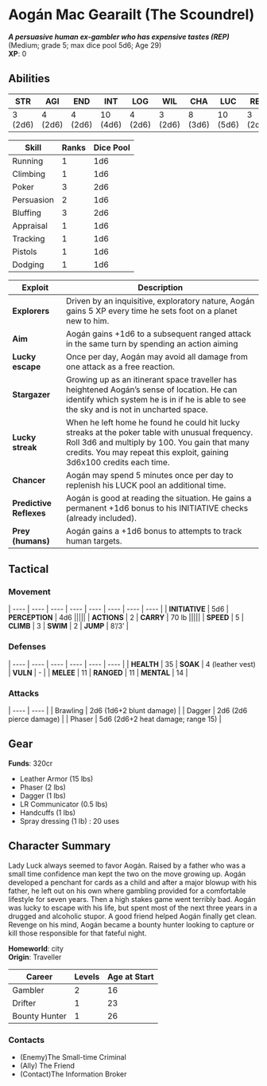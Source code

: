 # Aogán Mac Gearailt (The Scoundrel)
***A persuasive human ex-gambler who has expensive tastes (REP)***
(Medium; grade 5; max dice pool 5d6; Age 29)  
**XP**: 0   

## Abilities
| **STR** | **AGI** | **END** | **INT** | **LOG** | **WIL** | **CHA** | **LUC** | **REP** |
| ---- | ---- | ---- | ---- | ---- | ---- | ---- | ---- | ---- |
| 3 (2d6) | 4 (2d6) | 4 (2d6) | 10 (4d6) | 4 (2d6) | 3 (2d6) | 8 (3d6) | 10 (5d6) | 3 (2d6) |

| Skill | Ranks | Dice Pool |
| ---- | ---- | ---- |
| Running | 1 | 1d6 |
| Climbing | 1 | 1d6 |
| Poker | 3 | 2d6 |
| Persuasion | 2 | 1d6 |
| Bluffing | 3 | 2d6 |
| Appraisal | 1 | 1d6 |
| Tracking | 1 | 1d6 |
| Pistols | 1 | 1d6 |
| Dodging | 1 | 1d6 |

| Exploit | Description |
| ---- | ---- |
| **Explorers** | Driven by an inquisitive, exploratory nature, Aogán gains 5 XP every time he sets foot on a planet new to him. |
| **Aim** | Aogán gains +1d6 to a subsequent ranged attack in the same turn by spending an action aiming |
| **Lucky escape** | Once per day, Aogán may avoid all damage from one attack as a free reaction. |
| **Stargazer** | Growing up as an itinerant space traveller has heightened Aogán’s sense of location. He can identify which system he is in if he is able to see the sky and is not in uncharted space. |
| **Lucky streak** |  When he left home he found he could hit lucky streaks at the poker table with unusual frequency.  Roll 3d6 and multiply by 100. You gain that many credits. You may repeat this exploit, gaining 3d6x100 credits each time. |
| **Chancer** | Aogán may spend 5 minutes once per day to replenish his LUCK pool an additional time. |
| **Predictive Reflexes** | Aogán is good at reading the situation. He gains a permanent +1d6 bonus to his INITIATIVE checks (already included). |
| **Prey (humans)** | Aogán gains a +1d6 bonus to attempts to track human targets. |

## Tactical
### Movement

| ---- | ---- | ---- | ---- | ---- | ---- | ---- | ---- |
| **INITIATIVE** | 5d6 | **PERCEPTION** | 4d6 |||||
| **ACTIONS** | 2 | **CARRY** | 70 lb |||||
| **SPEED** | 5  | **CLIMB** | 3  | **SWIM** | 2  | **JUMP** | 8’/3’ |  
  
### Defenses

| ---- | ---- | ---- | ---- | ---- | ---- |
| **HEALTH** | 35 | **SOAK** | 4 (leather vest) | **VULN** | - |
| **MELEE** | 11 | **RANGED** | 11 | **MENTAL** | 14 |  
  
### Attacks

| ---- | ---- |
| Brawling | 2d6 (1d6+2 blunt damage) |
| Dagger | 2d6 (2d6 pierce damage) |
| Phaser | 5d6 (2d6+2 heat damage; range 15) |  

## Gear
**Funds**: 320cr

- Leather Armor (15 lbs)
- Phaser (2 lbs)
- Dagger (1 lbs)
- LR Communicator (0.5 lbs)
- Handcuffs (1 lbs)
- Spray dressing (1 lb) : 20 uses

## Character Summary
Lady Luck always seemed to favor Aogán. Raised by a father who was a small time confidence man kept the two on the move growing up. Aogán developed a penchant for cards as a child and after a major blowup with his father, he left out on his own where gambling provided for a comfortable lifestyle for seven years. Then a high stakes game went terribly bad. Aogán was lucky to escape with his life, but spent most of the next three years in a drugged and alcoholic stupor. A good friend helped Aogán finally get clean. Revenge on his mind, Aogán became a bounty hunter looking to capture or kill those responsible for that fateful night.

**Homeworld**: city  
**Origin**: Traveller 

| Career | Levels | Age at Start |
| ---- | ---- | ---- |
| Gambler | 2 | 16 |
| Drifter | 1 | 23 |
| Bounty Hunter | 1 | 26 |

### Contacts
- (Enemy)The Small-time Criminal
- (Ally) The Friend
- (Contact)The Information Broker
